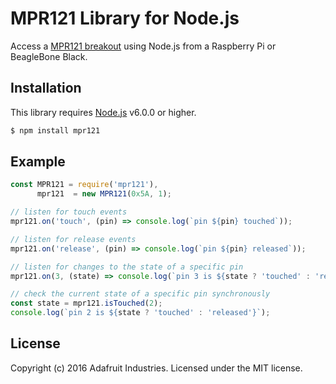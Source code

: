 # MPR121 Library for Node.js

Access a [MPR121 breakout](https://www.adafruit.com/product/2024) using Node.js from a Raspberry Pi or BeagleBone Black.

## Installation

This library requires [Node.js](https://nodejs.org/) v6.0.0 or higher.

```sh
$ npm install mpr121
```

## Example

```js
const MPR121 = require('mpr121'),
      mpr121  = new MPR121(0x5A, 1);

// listen for touch events
mpr121.on('touch', (pin) => console.log(`pin ${pin} touched`));

// listen for release events
mpr121.on('release', (pin) => console.log(`pin ${pin} released`));

// listen for changes to the state of a specific pin
mpr121.on(3, (state) => console.log(`pin 3 is ${state ? 'touched' : 'released'}`);

// check the current state of a specific pin synchronously
const state = mpr121.isTouched(2);
console.log(`pin 2 is ${state ? 'touched' : 'released'}`);
```

## License

Copyright (c) 2016 Adafruit Industries. Licensed under the MIT license.
